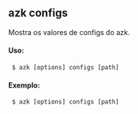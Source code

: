 ## azk configs

Mostra os valores de configs do azk.

#### Uso:

     $ azk [options] configs [path]

#### Exemplo:

     $ azk [options] configs [path]
